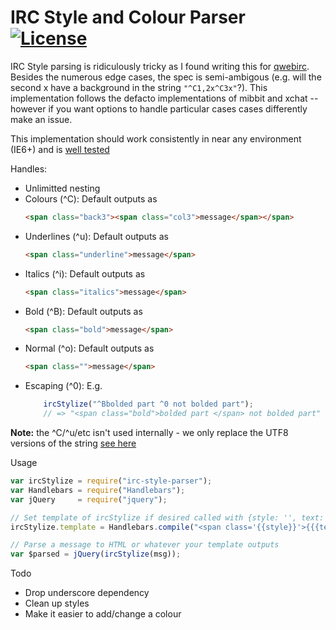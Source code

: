 IRC Style and Colour Parser [![License](http://www.wtfpl.net/wp-content/uploads/2012/12/wtfpl-badge-1.png)](http://www.wtfpl.net/)
===========

IRC Style parsing is ridiculously tricky as I found writing this for [qwebirc](https://github.com/megawac/qwebirc-enhancements). Besides the numerous edge cases, the spec is semi-ambigous (e.g. will the second x have a background in the string ``"^C1,2x^C3x"``?). This implementation follows the defacto implementations of mibbit and xchat -- however if you want options to handle particular cases cases differently make an issue.

This implementation should work consistently in near any environment (IE6+) and is [well tested](test/test.js)

Handles:
 - Unlimitted nesting
 - Colours (^C): Default outputs as
	```html
	<span class="back3"><span class="col3">message</span></span>
	```
 - Underlines (^u): Default outputs as
	```html
	<span class="underline">message</span>
	```
 - Italics (^i): Default outputs as
	```html
	<span class="italics">message</span>
	```
 - Bold (^B): Default outputs as
	```html
	<span class="bold">message</span>
	```
 - Normal (^o): Default outputs as
	```html
	<span class="">message</span>
	```
 - Escaping (^0): E.g.
	```js
		ircStylize("^Bbolded part ^0 not bolded part");
		// => "<span class="bold">bolded part </span> not bolded part"
	```

**Note:** the ^C/^u/etc isn't used internally - we only replace the UTF8 versions of the string [see here](http://oreilly.com/pub/h/1953)

Usage

```js
var ircStylize = require("irc-style-parser");
var Handlebars = require("Handlebars");
var jQuery 	   = require("jquery");

// Set template of ircStylize if desired called with {style: '', text: msg}
ircStylize.template = Handlebars.compile("<span class='{{style}}'>{{{text}}}</span>");

// Parse a message to HTML or whatever your template outputs
var $parsed = jQuery(ircStylize(msg));
```

Todo
- Drop underscore dependency
- Clean up styles
- Make it easier to add/change a colour

